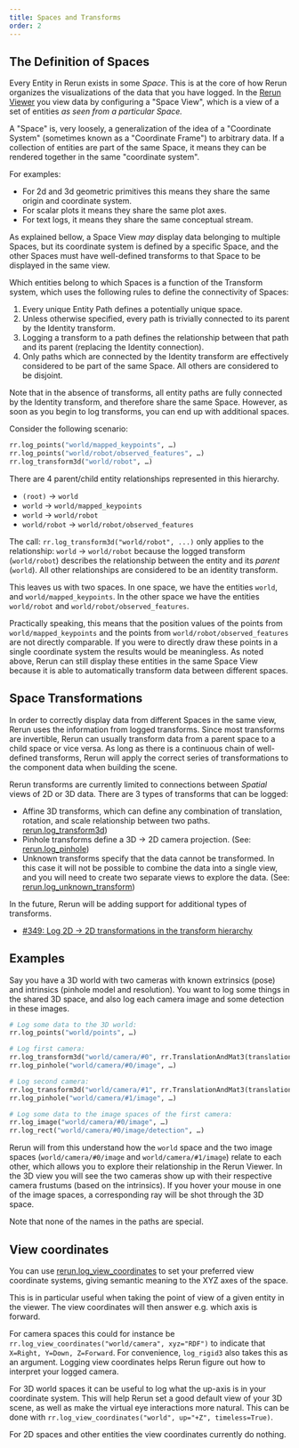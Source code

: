 ```yaml
---
title: Spaces and Transforms
order: 2
---
```


## The Definition of Spaces

Every Entity in Rerun exists in some *Space*. This is at the core of how Rerun organizes the visualizations of the data
that you have logged.  In the [Rerun Viewer](../reference/viewer.md) you view data by configuring a "Space View", which is a view
of a set of entities *as seen from a particular Space.*

A "Space" is, very loosely, a generalization of the idea of a "Coordinate System" (sometimes known as a "Coordinate Frame") to arbitrary data. If a collection of
entities are part of the same Space, it means they can be rendered together in the same "coordinate system".

For examples:
- For 2d and 3d geometric primitives this means they share the same origin and coordinate system.
- For scalar plots it means they share the same plot axes.
- For text logs, it means they share the same conceptual stream.

As explained bellow, a Space View *may* display data belonging to multiple Spaces, but its coordinate system is defined
by a specific Space, and the other Spaces must have well-defined transforms to that Space to be displayed in the same view.

Which entities belong to which Spaces is a function of the Transform system, which uses the following rules to define
the connectivity of Spaces:

1.  Every unique Entity Path defines a potentially unique space.
1.  Unless otherwise specified, every path is trivially connected to its parent by the Identity transform.
1.  Logging a transform to a path defines the relationship between that path and its parent (replacing the Identity
    connection).
1.  Only paths which are connected by the Identity transform are effectively considered to be part of the same
    Space. All others are considered to be disjoint.

Note that in the absence of transforms, all entity paths are fully connected by the Identity transform, and therefore
share the same Space. However, as soon as you begin to log transforms, you can end up with additional spaces.

Consider the following scenario:

```python
rr.log_points("world/mapped_keypoints", …)
rr.log_points("world/robot/observed_features", …)
rr.log_transform3d("world/robot", …)
```

There are 4 parent/child entity relationships represented in this hierarchy.

- `(root)` -> `world`
- `world` -> `world/mapped_keypoints`
- `world` -> `world/robot`
- `world/robot` -> `world/robot/observed_features`

The call: `rr.log_transform3d("world/robot", ...)` only applies to the relationship: `world` -> `world/robot` because the
logged transform (`world/robot`) describes the relationship between the entity and its _parent_ (`world`). All other 
relationships are considered to be an identity transform.

This leaves us with two spaces. In one space, we have the entities `world`, and `world/mapped_keypoints`. In the other
space we have the entities `world/robot` and `world/robot/observed_features`.

Practically speaking, this means that the position values of the points from `world/mapped_keypoints` and the points
from `world/robot/observed_features` are not directly comparable. If you were to directly draw these points in a single
coordinate system the results would be meaningless. As noted above, Rerun can still display these entities in the same
Space View because it is able to automatically transform data between different spaces.


## Space Transformations

In order to correctly display data from different Spaces in the same view, Rerun uses the information from logged
transforms. Since most transforms are invertible, Rerun can usually transform data from a parent space to a child space
or vice versa.  As long as there is a continuous chain of well-defined transforms, Rerun will apply the correct series
of transformations to the component data when building the scene.

Rerun transforms are currently limited to connections between _Spatial_ views of 2D or 3D data. There are 3 types of
transforms that can be logged:

- Affine 3D transforms, which can define any combination of translation, rotation, and scale relationship between two paths.
  [rerun.log_transform3d](https://ref.rerun.io/docs/python/latest/common/transforms/#rerun.log_transform3d))
- Pinhole transforms define a 3D -> 2D camera projection. (See:
  [rerun.log_pinhole](https://ref.rerun.io/docs/python/latest/common/transforms/#rerun.log_pinhole))
- Unknown transforms specify that the data cannot be transformed. In this case it will not be possible to combine the
  data into a single view, and you will need to create two separate views to explore the data. (See:
  [rerun.log_unknown_transform](https://ref.rerun.io/docs/python/latest/common/transforms/#rerun.log_unknown_transform))

In the future, Rerun will be adding support for additional types of transforms.
 - [#349: Log 2D -> 2D transformations in the transform hierarchy](https://github.com/rerun-io/rerun/issues/349)


## Examples

Say you have a 3D world with two cameras with known extrinsics (pose) and intrinsics (pinhole model and resolution). You want to log some things in the shared 3D space, and also log each camera image and some detection in these images.

```py
# Log some data to the 3D world:
rr.log_points("world/points", …)

# Log first camera:
rr.log_transform3d("world/camera/#0", rr.TranslationAndMat3(translation=cam0_pose.pos, matrix=cam0_pose.rot))
rr.log_pinhole("world/camera/#0/image", …)

# Log second camera:
rr.log_transform3d("world/camera/#1", rr.TranslationAndMat3(translation=cam1_pose.pos, matrix=cam1_pose.rot))
rr.log_pinhole("world/camera/#1/image", …)

# Log some data to the image spaces of the first camera:
rr.log_image("world/camera/#0/image", …)
rr.log_rect("world/camera/#0/image/detection", …)
```

Rerun will from this understand how the `world` space and the two image spaces (`world/camera/#0/image` and `world/camera/#1/image`) relate to each other, which allows you to explore their relationship in the Rerun Viewer. In the 3D view you will see the two cameras show up with their respective camera frustums (based on the intrinsics). If you hover your mouse in one of the image spaces, a corresponding ray will be shot through the 3D space.

Note that none of the names in the paths are special.


## View coordinates
You can use [rerun.log_view_coordinates](https://ref.rerun.io/docs/python/latest/common/transforms/#rerun.log_view_coordinates) to set your preferred view coordinate systems, giving semantic meaning to the XYZ axes of the space.

This is in particular useful when taking the point of view of a given entity in the viewer. The view coordinates will then answer e.g. which axis is forward.

For camera spaces this could for instance be `rr.log_view_coordinates("world/camera", xyz="RDF")` to indicate that `X=Right, Y=Down, Z=Forward`. For convenience, `log_rigid3` also takes this as an argument. Logging view coordinates helps Rerun figure out how to interpret your logged camera.

For 3D world spaces it can be useful to log what the up-axis is in your coordinate system. This will help Rerun set a good default view of your 3D scene, as well as make the virtual eye interactions more natural. This can be done with `rr.log_view_coordinates("world", up="+Z", timeless=True)`.

For 2D spaces and other entities the view coordinates currently do nothing.
